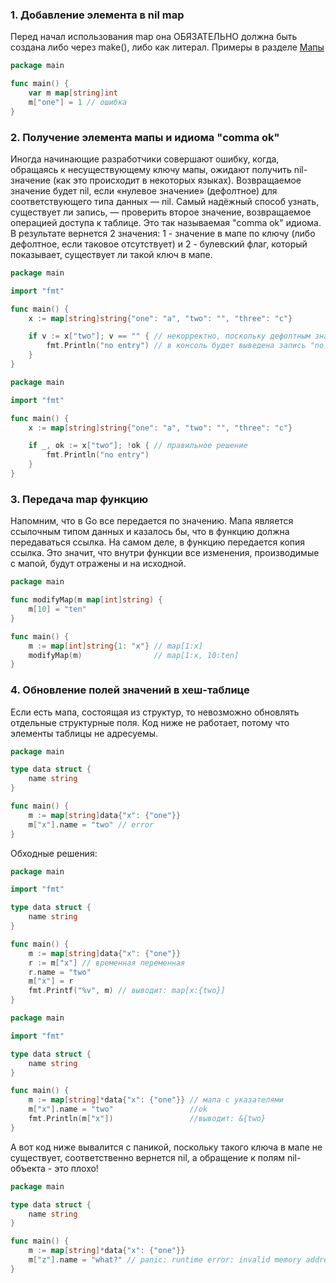 ### 1. Добавление элемента в nil map

Перед начал использования map она ОБЯЗАТЕЛЬНО должна быть создана либо через make(), либо как литерал. Примеры в
разделе [Мапы](../note/map.md)

```go
package main

func main() {
	var m map[string]int
	m["one"] = 1 // ошибка
}
```

### 2. Получение элемента мапы и идиома "comma ok"

Иногда начинающие разработчики совершают ошибку, когда, обращаясь к несуществующему ключу мапы, ожидают получить
nil-значение (как это происходит в некоторых языках).
Возвращаемое значение будет nil, если «нулевое значение» (дефолтное) для соответствующего типа данных — nil.
Самый надёжный способ узнать, существует ли запись, — проверить второе значение, возвращаемое операцией доступа к
таблице.
Это так называемая "comma ok" идиома. В результате вернется 2 значения: 1 - значение в мапе по ключу (либо дефолтное,
если таковое отсутствует)
и 2 - булевский флаг, который показывает, существует ли такой ключ в мапе.

```go
package main

import "fmt"

func main() {
	x := map[string]string{"one": "a", "two": "", "three": "c"}

	if v := x["two"]; v == "" { // некорректно, поскольку дефолтным значением строки является пустая строка. Потенциальная угроза
		fmt.Println("no entry") // в консоль будет выведена запись "no entry"
	}
}
```

```go
package main

import "fmt"

func main() {
	x := map[string]string{"one": "a", "two": "", "three": "c"}

	if _, ok := x["two"]; !ok { // правильное решение
		fmt.Println("no entry")
	}
}
```

### 3. Передача map функцию

Напомним, что в Go все передается по значению. Мапа является ссылочным типом данных и казалось бы, что в функцию должна
передаваться ссылка.
На самом деле, в функцию передается копия ссылка. Это значит, что внутри функции все изменения, производимые с мапой,
будут отражены и на исходной.

```go
package main

func modifyMap(m map[int]string) {
	m[10] = "ten"
}

func main() {
	m := map[int]string{1: "x"} // map[1:x]
	modifyMap(m)                // map[1:x, 10:ten]
}
```

### 4. Обновление полей значений в хеш-таблице

Если есть мапа, состоящая из структур, то невозможно обновлять отдельные структурные поля. Код ниже не работает, потому
что элементы таблицы не адресуемы.

```go
package main

type data struct {
	name string
}

func main() {
	m := map[string]data{"x": {"one"}}
	m["x"].name = "two" // error
}
```

Обходные решения:

```go
package main

import "fmt"

type data struct {
	name string
}

func main() {
	m := map[string]data{"x": {"one"}}
	r := m["x"] // временная переменная
	r.name = "two"
	m["x"] = r
	fmt.Printf("%v", m) // выводит: map[x:{two}]
}
```

```go
package main

import "fmt"

type data struct {
	name string
}

func main() {
	m := map[string]*data{"x": {"one"}} // мапа с указателями
	m["x"].name = "two"                 //ok
	fmt.Println(m["x"])                 //выводит: &{two}
}
```

А вот код ниже вывалится с паникой, поскольку такого ключа в мапе не существует, соответственно вернется nil, а
обращение к полям nil-объекта - это плохо!

```go
package main

type data struct {
	name string
}

func main() {
	m := map[string]*data{"x": {"one"}}
	m["z"].name = "what?" // panic: runtime error: invalid memory address or nil pointer dereference
}
```



